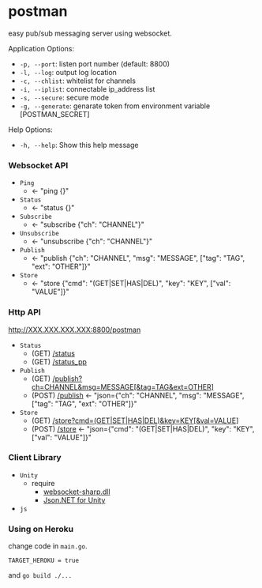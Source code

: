 # postman
easy pub/sub messaging server using websocket.

Application Options:
- `-p, --port`: listen port number (default: 8800)
- `-l, --log`: output log location
- `-c, --chlist`: whitelist for channels
- `-i, --iplist`: connectable ip_address list
- `-s, --secure`: secure mode
- `-g, --generate`: genarate token from environment variable [POSTMAN_SECRET]

Help Options:
- `-h, --help`: Show this help message

### Websocket API

- `Ping`
  - <- "ping {}"
- `Status`
  - <- "status {}"
- `Subscribe`
  - <- "subscribe {"ch": "CHANNEL"}"
- `Unsubscribe`
  - <- "unsubscribe {"ch": "CHANNEL"}"
- `Publish`
  - <- "publish {"ch": "CHANNEL", "msg": "MESSAGE", ["tag": "TAG", "ext": "OTHER"]}"
- `Store`
  - <- "store {"cmd": "(GET|SET|HAS|DEL)", "key": "KEY", ["val": "VALUE"]}"

### Http API

http://XXX.XXX.XXX.XXX:8800/postman

- `Status`
  - (GET) [/status]()
  - (GET) [/status_pp]()
- `Publish`
  - (GET) [/publish?ch=CHANNEL&msg=MESSAGE[&tag=TAG&ext=OTHER]]()
  - (POST) [/publish]() <- "json={"ch": "CHANNEL", "msg": "MESSAGE", ["tag": "TAG", "ext": "OTHER"]}"
- `Store`
  - (GET) [/store?cmd=(GET|SET|HAS|DEL)&key=KEY[&val=VALUE]]()
  - (POST) [/store]() <- "json={"cmd": "(GET|SET|HAS|DEL)", "key": "KEY", ["val": "VALUE"]}"

### Client Library

- `Unity`
  - require
    - [websocket-sharp.dll](https://github.com/sta/websocket-sharp)
    - [Json.NET for Unity](https://assetstore.unity.com/packages/tools/input-management/json-net-for-unity-11347)
- `js`

### Using on Heroku

change code in `main.go`.
```
TARGET_HEROKU = true
```

and `go build ./...`
